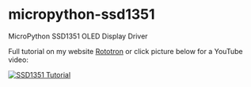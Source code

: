 # micropython-ssd1351
MicroPython SSD1351 OLED Display Driver

Full tutorial on my website [Rototron](https://www.rototron.info/raspberry-pi-esp32-micropython-oled-tutorial/) or click picture below for a YouTube video:

[![SSD1351 Tutorial](http://img.youtube.com/vi/a7DrFqqu-78/0.jpg)](https://youtu.be/a7DrFqqu-78)
